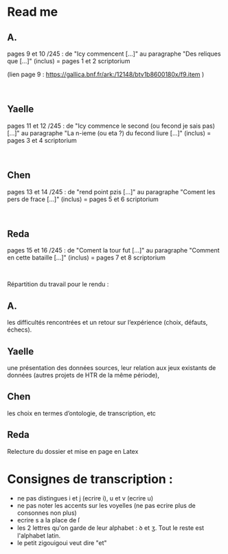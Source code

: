 # Read me

## A.
pages 9 et 10 /245 : de "Icy commencent [...]" au paragraphe "Des reliques que [...]" (inclus)
= pages 1 et 2 scriptorium

(lien page 9 : https://gallica.bnf.fr/ark:/12148/btv1b8600180x/f9.item )

<br>

## Yaelle
pages 11 et 12 /245 : de "Icy commence le second (ou fecond je sais pas) [...]" au paragraphe "La n-ieme (ou eta ?) du fecond liure [...]" (inclus)
= pages 3 et 4 scriptorium

<br>

## Chen
pages 13 et 14 /245 : de "rend point pzis [...]" au paragraphe "Coment les pers de frace [...]" (inclus)
= pages 5 et 6 scriptorium

<br>

## Reda
pages 15 et 16 /245 : de "Coment la tour fut [...]" au paragraphe "Comment en cette bataille [...]" (inclus)
= pages 7 et 8 scriptorium

<br>

Répartition du travail pour le rendu : 

## A.

les difficultés rencontrées et un retour sur l’expérience (choix, défauts, échecs).

## Yaelle
une présentation des données sources,
leur relation aux jeux existants de données (autres projets de HTR de la même période),


## Chen
les choix en termes d’ontologie, de transcription, etc

## Reda

Relecture du dossier et mise en page en Latex 



# Consignes de transcription :
- ne pas distingues i et j (ecrire i), u et v (ecrire u)
- ne pas noter les accents sur les voyelles (ne pas ecrire plus de consonnes non plus)
- ecrire s a la place de ſ
- les 2 lettres qu'on garde de leur alphabet : ꝺ et ʒ. Tout le reste est l'alphabet latin.
- le petit zigouigoui veut dire "et"

